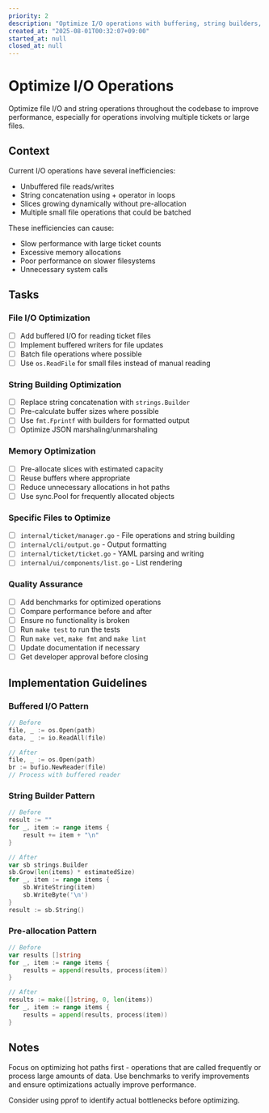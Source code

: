 ```yaml
---
priority: 2
description: "Optimize I/O operations with buffering, string builders, and pre-allocated slices"
created_at: "2025-08-01T00:32:07+09:00"
started_at: null
closed_at: null
---
```


# Optimize I/O Operations

Optimize file I/O and string operations throughout the codebase to improve performance, especially for operations involving multiple tickets or large files.

## Context

Current I/O operations have several inefficiencies:
- Unbuffered file reads/writes
- String concatenation using + operator in loops
- Slices growing dynamically without pre-allocation
- Multiple small file operations that could be batched

These inefficiencies can cause:
- Slow performance with large ticket counts
- Excessive memory allocations
- Poor performance on slower filesystems
- Unnecessary system calls

## Tasks

### File I/O Optimization
- [ ] Add buffered I/O for reading ticket files
- [ ] Implement buffered writers for file updates
- [ ] Batch file operations where possible
- [ ] Use `os.ReadFile` for small files instead of manual reading

### String Building Optimization
- [ ] Replace string concatenation with `strings.Builder`
- [ ] Pre-calculate buffer sizes where possible
- [ ] Use `fmt.Fprintf` with builders for formatted output
- [ ] Optimize JSON marshaling/unmarshaling

### Memory Optimization
- [ ] Pre-allocate slices with estimated capacity
- [ ] Reuse buffers where appropriate
- [ ] Reduce unnecessary allocations in hot paths
- [ ] Use sync.Pool for frequently allocated objects

### Specific Files to Optimize
- [ ] `internal/ticket/manager.go` - File operations and string building
- [ ] `internal/cli/output.go` - Output formatting
- [ ] `internal/ticket/ticket.go` - YAML parsing and writing
- [ ] `internal/ui/components/list.go` - List rendering

### Quality Assurance
- [ ] Add benchmarks for optimized operations
- [ ] Compare performance before and after
- [ ] Ensure no functionality is broken
- [ ] Run `make test` to run the tests
- [ ] Run `make vet`, `make fmt` and `make lint`
- [ ] Update documentation if necessary
- [ ] Get developer approval before closing

## Implementation Guidelines

### Buffered I/O Pattern
```go
// Before
file, _ := os.Open(path)
data, _ := io.ReadAll(file)

// After
file, _ := os.Open(path)
br := bufio.NewReader(file)
// Process with buffered reader
```

### String Builder Pattern
```go
// Before
result := ""
for _, item := range items {
    result += item + "\n"
}

// After
var sb strings.Builder
sb.Grow(len(items) * estimatedSize)
for _, item := range items {
    sb.WriteString(item)
    sb.WriteByte('\n')
}
result := sb.String()
```

### Pre-allocation Pattern
```go
// Before
var results []string
for _, item := range items {
    results = append(results, process(item))
}

// After
results := make([]string, 0, len(items))
for _, item := range items {
    results = append(results, process(item))
}
```

## Notes

Focus on optimizing hot paths first - operations that are called frequently or process large amounts of data. Use benchmarks to verify improvements and ensure optimizations actually improve performance.

Consider using pprof to identify actual bottlenecks before optimizing.